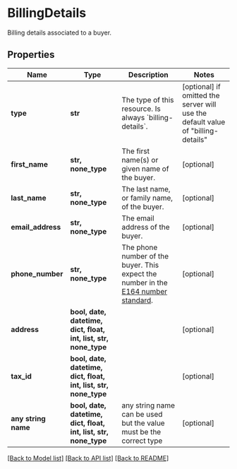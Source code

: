 # BillingDetails

Billing details associated to a buyer.

## Properties
Name | Type | Description | Notes
------------ | ------------- | ------------- | -------------
**type** | **str** | The type of this resource. Is always &#x60;billing-details&#x60;. | [optional]  if omitted the server will use the default value of "billing-details"
**first_name** | **str, none_type** | The first name(s) or given name of the buyer. | [optional] 
**last_name** | **str, none_type** | The last name, or family name, of the buyer. | [optional] 
**email_address** | **str, none_type** | The email address of the buyer. | [optional] 
**phone_number** | **str, none_type** | The phone number of the buyer. This expect the number in the [E164 number standard](https://www.twilio.com/docs/glossary/what-e164). | [optional] 
**address** | **bool, date, datetime, dict, float, int, list, str, none_type** |  | [optional] 
**tax_id** | **bool, date, datetime, dict, float, int, list, str, none_type** |  | [optional] 
**any string name** | **bool, date, datetime, dict, float, int, list, str, none_type** | any string name can be used but the value must be the correct type | [optional]

[[Back to Model list]](../README.md#documentation-for-models) [[Back to API list]](../README.md#documentation-for-api-endpoints) [[Back to README]](../README.md)


